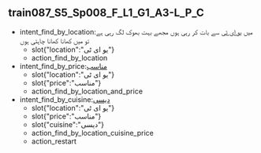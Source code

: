 ## train087_S5_Sp008_F_L1_G1_A3-L_P_C
* intent_find_by_location:میں [یو ای ٹی](location) سے بات  کر رہی ہوں مجھے بہت بھوک لگ رہی ہے تو میں کھانا کھانا چاہتی ہوں
	- slot{"location":"یو ای ٹی"}
	- action_find_by_location
* intent_find_by_price:[مناسب](price)
	- slot{"location":"یو ای ٹی"}
	- slot{"price":"مناسب"}
	- action_find_by_location_and_price
* intent_find_by_cuisine:[دیسی](cuisine)
	- slot{"location":"یو ای ٹی"}
	- slot{"price":"مناسب"}
	- slot{"cuisine":"دیسی"}
	- action_find_by_location_cuisine_price
	- action_restart